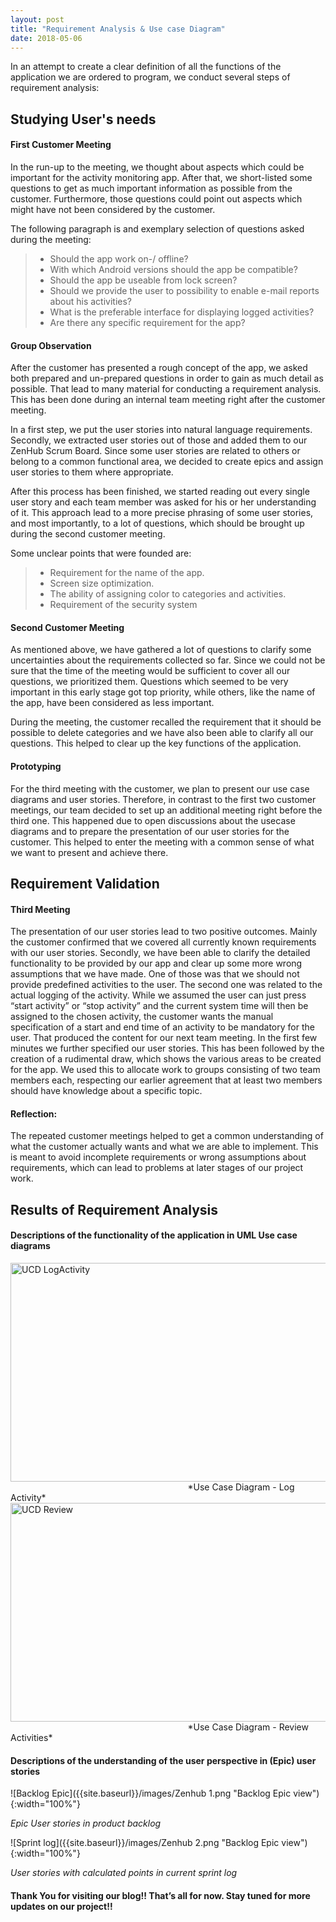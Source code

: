 ```yaml
---
layout: post
title: "Requirement Analysis & Use case Diagram"
date: 2018-05-06
---
```



In an attempt to create a clear definition of all the functions of the application we are ordered to program, we conduct several steps of requirement analysis:


## Studying User's needs

#### First Customer Meeting
In the run-up to the meeting, we thought about aspects which could be important for the activity monitoring app. After that, we short-listed some questions to get as much important information as possible from the customer. Furthermore, those questions could point out aspects which might have not been considered by the customer.

The following paragraph is and exemplary selection of questions asked during the meeting:
>  * Should the app work on-/ offline?
>  * With which Android versions should the app be compatible?
>  * Should the app be useable from lock screen?
>  * Should we provide the user to possibility to enable e-mail reports about his activities?
>  * What is the preferable interface for displaying logged activities?
>  * Are there any specific requirement for the app?

#### Group Observation
After the customer has presented a rough concept of the app, we asked both prepared and un-prepared questions in order to gain as much detail as possible. That lead to many material for conducting a requirement analysis. This has been done during an internal team meeting right after the customer meeting.

In a first step, we put the user stories into natural language requirements. Secondly, we extracted user stories out of those and added them to our ZenHub Scrum Board. Since some user stories are related to others or belong to a common functional area, we decided to create epics and assign user stories to them where appropriate.

After this process has been finished, we started reading out every single user story and each team member was asked for his or her understanding of it. This approach lead to a more precise phrasing of some user stories, and most importantly, to a lot of questions, which should be brought up during the second customer meeting.

Some unclear points that were founded are:
>  * Requirement for the name of the app.
>  * Screen size optimization.
>  * The ability of assigning color to categories and activities.
>  * Requirement of the security system

#### Second Customer Meeting
As mentioned above, we have gathered a lot of questions to clarify some uncertainties about the requirements collected so far. Since we could not be sure that the time of the meeting would be sufficient to cover all our questions, we prioritized them. Questions which seemed to be very important in this early stage got top priority, while others, like the name of the app, have been considered as less important.

During the meeting, the customer recalled the requirement that it should be possible to delete categories and we have also been able to clarify all our questions. This helped to clear up the key functions of the application.

[comment]: <> (Our next team meeting was used to specify and complement the existing user stories as well as to validate some usecase diagrams. )
[comment]: <> (* Clear up the key function of the application)
[comment]: <> (* More questionaries)

#### Prototyping
For the third meeting with the customer, we plan to present our use case diagrams and user stories. 
Therefore, in contrast to the first two customer meetings, our team decided to set up an additional meeting right before the third one. This happened due to open discussions about the usecase diagrams and to prepare the presentation of our user stories for the customer. This helped to enter the meeting with a common sense of what we want to present and achieve there.

## Requirement Validation

#### Third Meeting
The presentation of our user stories lead to two positive outcomes. Mainly the customer confirmed that we covered all currently known requirements with our user stories. Secondly, we have been able to clarify the detailed functionality to be provided by our app and clear up some more wrong assumptions that we have made. One of those was that we should not provide predefined activities to the user. The second one was related to the actual logging of the activity.
While we assumed the user can just press “start activity” or “stop activity” and the current system time will then be assigned to the chosen activity, the customer wants the manual specification of a start and end time of an activity to be mandatory for the user. That produced the content for our next team meeting. In the first few minutes we further specified our user stories. This has been followed by the creation of a rudimental draw, which shows the various areas to be created for the app. We used this to allocate work to groups consisting of two team members each, respecting our earlier agreement that at least two members should have knowledge about a specific topic. 

#### Reflection:
The repeated customer meetings helped to get a common understanding of what the customer actually wants and what we are able to implement. This is meant to avoid incomplete requirements or wrong assumptions about requirements, which can lead to problems at later stages of our project work.

## Results of Requirement Analysis

#### Descriptions of the functionality of the application in UML Use case diagrams
<img src="{{site.baseurl}}/images/LogActivity.JPG" alt="UCD LogActivity" width="1526" height="350">
&nbsp;&nbsp;&nbsp;&nbsp;&nbsp;&nbsp;&nbsp;&nbsp;&nbsp;&nbsp;&nbsp;&nbsp;&nbsp;&nbsp;&nbsp;&nbsp;&nbsp;&nbsp;&nbsp;&nbsp;&nbsp;&nbsp;&nbsp;&nbsp;&nbsp;&nbsp;&nbsp;&nbsp;&nbsp;&nbsp;&nbsp;&nbsp;&nbsp;&nbsp;&nbsp;&nbsp;&nbsp;&nbsp;&nbsp;&nbsp;&nbsp;&nbsp;&nbsp;&nbsp;&nbsp;&nbsp;&nbsp;&nbsp;&nbsp;&nbsp;&nbsp;&nbsp;&nbsp;&nbsp;&nbsp;&nbsp;&nbsp;&nbsp;&nbsp;&nbsp;&nbsp;&nbsp;&nbsp;&nbsp;&nbsp;&nbsp;&nbsp;&nbsp;&nbsp;&nbsp;&nbsp;&nbsp;*Use Case Diagram - Log Activity*

<img src="{{site.baseurl}}/images/Review.JPG" alt="UCD Review" width="1357" height="350">
&nbsp;&nbsp;&nbsp;&nbsp;&nbsp;&nbsp;&nbsp;&nbsp;&nbsp;&nbsp;&nbsp;&nbsp;&nbsp;&nbsp;&nbsp;&nbsp;&nbsp;&nbsp;&nbsp;&nbsp;&nbsp;&nbsp;&nbsp;&nbsp;&nbsp;&nbsp;&nbsp;&nbsp;&nbsp;&nbsp;&nbsp;&nbsp;&nbsp;&nbsp;&nbsp;&nbsp;&nbsp;&nbsp;&nbsp;&nbsp;&nbsp;&nbsp;&nbsp;&nbsp;&nbsp;&nbsp;&nbsp;&nbsp;&nbsp;&nbsp;&nbsp;&nbsp;&nbsp;&nbsp;&nbsp;&nbsp;&nbsp;&nbsp;&nbsp;&nbsp;&nbsp;&nbsp;&nbsp;&nbsp;&nbsp;&nbsp;&nbsp;&nbsp;&nbsp;&nbsp;&nbsp;&nbsp;*Use Case Diagram - Review Activities*

#### Descriptions of the understanding of the user perspective in (Epic) user stories
![Backlog Epic]({{site.baseurl}}/images/Zenhub 1.png "Backlog Epic view"){:width="100%"}

*Epic User stories in product backlog*

![Sprint log]({{site.baseurl}}/images/Zenhub 2.png "Backlog Epic view"){:width="100%"}

*User stories with calculated points in current sprint log*

#### Thank You for visiting our blog!! That’s all for now. Stay tuned for more updates on our project!!

